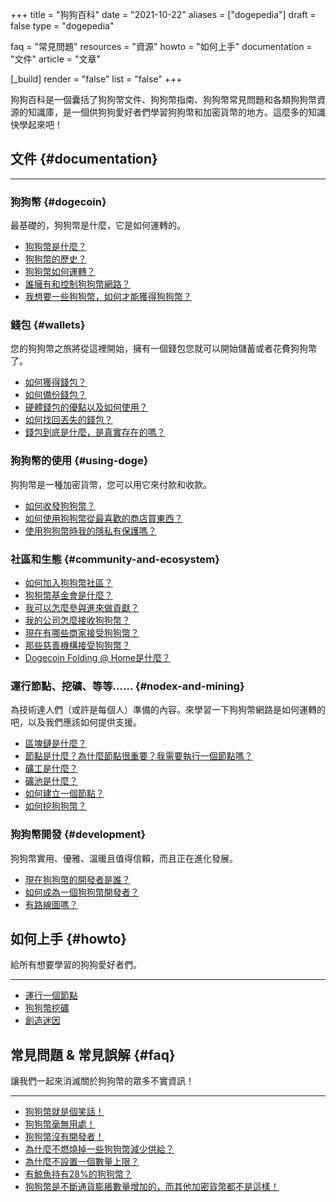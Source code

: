 +++
title = "狗狗百科"
date = "2021-10-22"
aliases = ["dogepedia"]
draft = false
type = "dogepedia"

faq = "常見問題"
resources = "資源"
howto = "如何上手"
documentation = "文件"
article = "文章"

[_build]
  render = "false"
  list = "false"
+++

狗狗百科是一個囊括了狗狗幣文件、狗狗幣指南、狗狗幣常見問題和各類狗狗幣資源的知識庫，是一個供狗狗愛好者們學習狗狗幣和加密貨幣的地方。這麼多的知識快學起來吧！

## 文件 {#documentation}
***
### 狗狗幣 {#dogecoin}
最基礎的，狗狗幣是什麼，它是如何運轉的。
- [狗狗幣是什麼？](/zh-tw/dogepedia/articles/what-is-dogecoin)
- [狗狗幣的歷史？](/zh-tw/dogepedia/articles/history-of-dogecoin)
- [狗狗幣如何運轉？](/zh-tw/dogepedia/articles/how-does-dogecoin-work)
- [誰擁有和控制狗狗幣網路？](/zh-tw/dogepedia/articles/who-owns-dogecoin)
- [我想要一些狗狗幣，如何才能獲得狗狗幣？](/zh-tw/dogepedia/articles/get-dogecoin)

### 錢包 {#wallets}
您的狗狗幣之旅將從這裡開始，擁有一個錢包您就可以開始儲蓄或者花費狗狗幣了。
- [如何獲得錢包？](/zh-tw/dogepedia/articles/how-do-i-get-a-wallet)
- [如何備份錢包？](/zh-tw/dogepedia/articles/how-to-backup-a-wallet)
- [硬體錢包的優點以及如何使用？](/zh-tw/dogepedia/articles/dogecoin-hardware-wallets)
- [如何找回丟失的錢包？](/zh-tw/dogepedia/articles/recover-a-lost-wallet)
- [錢包到底是什麼，是真實存在的嗎？](/zh-tw/dogepedia/articles/what-is-a-wallet)

### 狗狗幣的使用 {#using-doge}
狗狗幣是一種加密貨幣，您可以用它來付款和收款。
- [如何收發狗狗幣？](/zh-tw/dogepedia/articles/send-and-receive-dogecoin)
- [如何使用狗狗幣從最喜歡的商店買東西？](/zh-tw/dogepedia/articles/using-dogecoin-in-a-store)
- [使用狗狗幣時我的隱私有保護嗎？](/zh-tw/dogepedia/articles/dogecoin-and-privacy)

### 社區和生態 {#community-and-ecosystem}
- [如何加入狗狗幣社區？](/zh-tw/dogepedia/articles/join-the-dogecoin-community)
- [狗狗幣基金會是什麼？](/zh-tw/dogepedia/articles/what-is-the-dogecoin-foundation)
- [我可以怎麼參與進來做貢獻？](/zh-tw/dogepedia/articles/how-can-i-help-doge)
- [我的公司怎麼接收狗狗幣？](/zh-tw/dogepedia/articles/how-can-my-business-accept-dogecoin)
- [現在有哪些商家接受狗狗幣？](/zh-tw/dogepedia/articles/merchants-accepting-doge)
- [那些慈善機構接受狗狗幣？](/zh-tw/dogepedia/articles/charities-accepting-doge)
- [Dogecoin Folding @ Home是什麼？](/zh-tw/dogepedia/articles/dogecoin-folding-at-home)

### 運行節點、挖礦、等等...... {#nodex-and-mining}
為技術達人們（或許是每個人）準備的內容。來學習一下狗狗幣網路是如何運轉的吧，以及我們應該如何提供支援。
- [區塊鏈是什麼？](/zh-tw/dogepedia/articles/what-is-a-blockchain)
- [節點是什麼？為什麼節點很重要？我需要執行一個節點嗎？](/zh-tw/dogepedia/articles/what-is-a-node)
- [礦工是什麼？](/zh-tw/dogepedia/articles/what-is-a-miner)
- [礦池是什麼？](/zh-tw/dogepedia/articles/what-is-a-mining-pool)
- [如何建立一個節點？](/zh-tw/dogepedia/how-tos/operating-a-node)
- [如何挖狗狗幣？](/zh-tw/dogepedia/how-tos/mining-dogecoin)

### 狗狗幣開發 {#development}
狗狗幣實用、優雅、溫暖且值得信賴，而且正在進化發展。
- [現在狗狗幣的開發者是誰？](/zh-tw/dogepedia/articles/dogecoin-developers)
- [如何成為一個狗狗幣開發者？](/zh-tw/dogepedia/articles/becoming-a-dogecoin-developer)
- [有路線圖嗎？](/zh-tw/dogepedia/articles/dogecoin-roadmap)

## 如何上手 {#howto}
給所有想要學習的狗狗愛好者們。
***
- [運行一個節點](/zh-tw/dogepedia/how-tos/operating-a-node)
- [狗狗幣挖礦](/zh-tw/dogepedia/how-tos/mining-dogecoin)
- [創造迷因](/zh-tw/dogepedia/how-tos/making-memes)

## 常見問題 & 常見誤解 {#faq}
讓我們一起來消滅關於狗狗幣的眾多不實資訊！
***
- [狗狗幣就是個笑話！](/zh-tw/dogepedia/faq/dogecoin-is-a-joke)
- [狗狗幣毫無用處！](/zh-tw/dogepedia/faq/dogecoin-has-no-utility)
- [狗狗幣沒有開發者！](/zh-tw/dogepedia/faq/dogecoin-has-no-developers)
- [為什麼不燃燒掉一些狗狗幣減少供給？](/zh-tw/dogepedia/faq/dogecoin-and-coin-burning)
- [為什麼不設置一個數量上限？](/zh-tw/dogepedia/faq/putting-a-cap-on-dogecoin)
- [有鯨魚持有28%的狗狗幣？](/zh-tw/dogepedia/faq/dogecoin-whale-wallets)
- [狗狗幣是不斷通貨膨脹數量增加的，而其他加密貨幣都不是這樣！](/zh-tw/dogepedia/faq/dogecoin-inflation)
